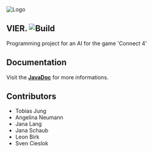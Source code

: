 ![Logo](https://raw.githubusercontent.com/SvenC56/vierpunkt/master/bin/de/dhbw/vierpunkt/gui/Logo.jpg)
## VIER. ![Build](https://travis-ci.org/SvenC56/vierpunkt.svg?branch=master)

Programming project for an AI for the game 'Connect 4'

## Documentation

Visit the [**JavaDoc**](https://htmlpreview.github.io/?https://github.com/SvenC56/vierpunkt/blob/master/doc/index.html) for more informations.

## Contributors

* Tobias Jung
* Angelina Neumann
* Jana Lang
* Jana Schaub
* Leon Birk
* Sven Cieslok